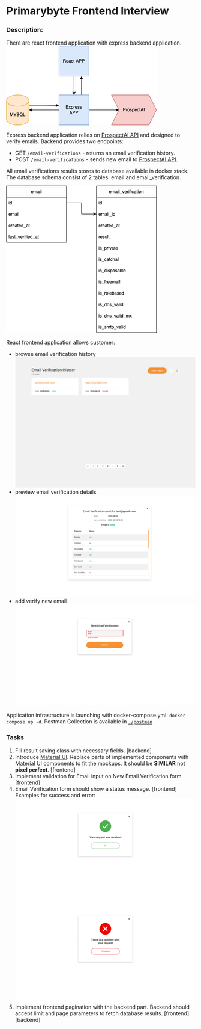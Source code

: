 # Primarybyte Frontend Interview

### Description:
There are react frontend application with express backend application.
![App Flow](./doc/app_flow.png)

Express backend application relies on [ProspectAI API](https://apilabs.prospectai.com/docs#/paths/~1api~1v1~1email-verifier/post
) and designed to verify emails.
Backend provides two endpoints:
- GET `/email-verifications` - returns an email verification history.
- POST `/email-verifications` - sends new email to [ProspectAI API](https://apilabs.prospectai.com/docs#/paths/~1api~1v1~1email-verifier/post
  ).

All email verifications results stores to database available in docker stack.
The database schema consist of 2 tables: email and email_verification.

![App Flow](./doc/database_schema.png)

React frontend application allows customer:
* browse email verification history
![App Flow](./doc/mockups/Cards.png)
* preview email verification details
![App Flow](./doc/mockups/Preview.png)
* add verify new email
![App Flow](./doc/mockups/Add.png)

Application infrastructure is launching with docker-compose.yml: `docker-compose up -d`.
Postman Collection is available in [`./postman`](./postman/Email%20Verification%20Api.postman_collection.json) 

### Tasks
1. Fill result saving class with necessary fields. [backend]
2. Introduce [Material UI](https://mui.com/). Replace parts of implemented components with Material UI components to fit the mockups.
It should be **SIMILAR** not **pixel perfect**. [frontend]
3. Implement validation for Email input on New Email Verification form. [frontend]
4. Email Verification form should show a status message. [frontend]
Examples for success and error: ![App Flow](./doc/mockups/Success.png) ![App Flow](./doc/mockups/Error.png)
5. Implement frontend pagination with the backend part. Backend should accept limit and page parameters to fetch database results. [frontend][backend]
